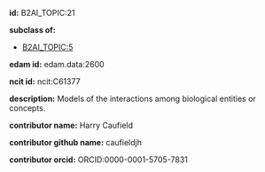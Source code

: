 **id:** B2AI_TOPIC:21

**subclass of:**

- [B2AI_TOPIC:5](../DataTopic.markdown)

**edam id:** edam.data:2600

**ncit id:** ncit:C61377

**description:** Models of the interactions among biological entities or concepts.

**contributor name:** Harry Caufield

**contributor github name:** caufieldjh

**contributor orcid:** ORCID:0000-0001-5705-7831
